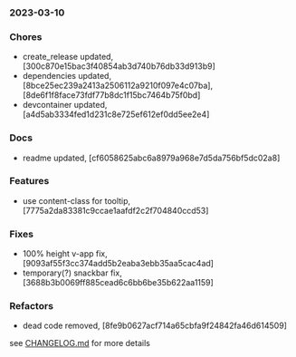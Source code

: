 ### 2023-03-10

### Chores
+ create_release updated, [300c870e15bac3f40854ab3d740b76db33d913b9]
+ dependencies updated, [8bce25ec239a2413a2506112a9210f097e4c07ba], [8de6f1f8face73fdf77b8dc1f15bc7464b75f0bd]
+ devcontainer updated, [a4d5ab3334fed1d231c8e725ef612ef0dd5ee2e4]

### Docs
+ readme updated, [cf6058625abc6a8979a968e7d5da756bf5dc02a8]

### Features
+ use content-class for tooltip, [7775a2da83381c9ccae1aafdf2c2f704840ccd53]

### Fixes
+ 100% height v-app fix, [9093af55f3cc374add5b2eaba3ebb35aa5cac4ad]
+ temporary(?) snackbar fix, [3688b3b0069ff885cead6c6bb6be35b622aa1159]

### Refactors
+ dead code removed, [8fe9b0627acf714a65cbfa9f24842fa46d614509]

see <a href='https://github.com/mrjackwills/flightbox_vue/blob/main/CHANGELOG.md'>CHANGELOG.md</a> for more details
